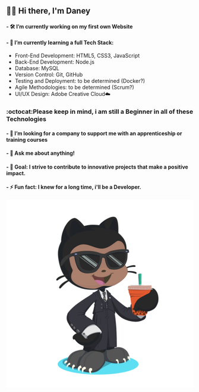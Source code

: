 ## 🙋‍♂️ Hi there, I'm Daney


#### - 🛠 I’m currently working on my first own Website
  
#### - 🌱 I’m currently learning a full Tech Stack:
  - Front-End Development: HTML5, CSS3, JavaScript
  - Back-End Development: Node.js
  - Database: MySQL
  - Version Control: Git, GitHub
  - Testing and Deployment: to be determined (Docker?)
  - Agile Methodologies: to be determined (Scrum?)
  - UI/UX Design: Adobe Creative Cloud☁️

 ### :octocat:Please keep in mind, i am still a Beginner in all of these Technologies

#### - 🤔 I’m looking for a company to support me with an apprenticeship or training courses
#### - 💬 Ask me about anything!
#### - 🧪 Goal: I strive to contribute to innovative projects that make a positive impact.
#### - ⚡ Fun fact: I knew for a long time, i'll be a Developer.

![Octocat.](https://github.com/Coding-daney/Coding-daney/blob/main/octocat-1689427339503.png)
